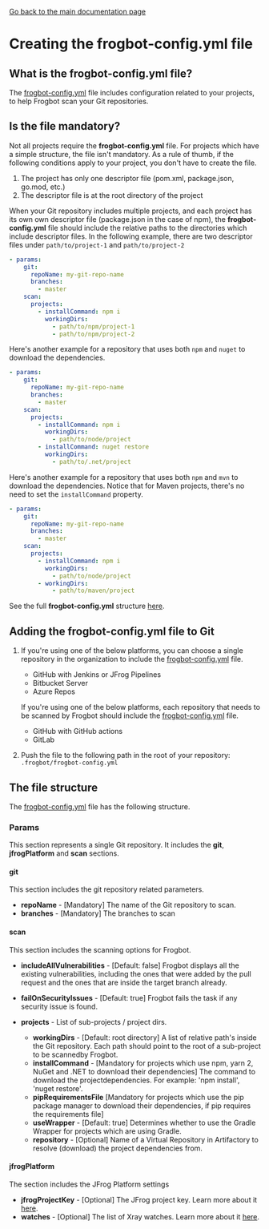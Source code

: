 [Go back to the main documentation page](https://github.com/jfrog/frogbot)

# Creating the frogbot-config.yml file

## What is the frogbot-config.yml file?
The [frogbot-config.yml](templates/.frogbot/frogbot-config.yml) file includes configuration related to your projects, to help Frogbot scan your Git repositories.

## Is the file mandatory?
Not all projects require the **frogbot-config.yml** file. For projects which have a simple structure, the file isn't mandatory.
As a rule of thumb, if the following conditions apply to your project, you don't have to create the file. 

1. The project has only one descriptor file (pom.xml, package.json, go.mod, etc.) 
2. The descriptor file is at the root directory of the project 

When your Git repository includes multiple projects, and each project has its own own descriptor file (package.json in the case of npm), the **frogbot-config.yml** file should 
include the relative paths to the directories which include descriptor files.
In the following example, there are two descriptor files under `path/to/project-1` and `path/to/project-2`
```yaml
- params:
    git:
      repoName: my-git-repo-name
      branches:
        - master
    scan:
      projects:
        - installCommand: npm i
          workingDirs:
            - path/to/npm/project-1
            - path/to/npm/project-2
```

Here's another example for a repository that uses both `npm` and `nuget` to download the dependencies.
```yaml
- params:
    git:
      repoName: my-git-repo-name
      branches:
        - master
    scan:
      projects:
        - installCommand: npm i
          workingDirs:
            - path/to/node/project
        - installCommand: nuget restore
          workingDirs:
            - path/to/.net/project
```

Here's another example for a repository that uses both `npm` and `mvn` to download the dependencies.
Notice that for Maven projects, there's no need to set the `installCommand` property.
```yaml
- params:
    git:
      repoName: my-git-repo-name
      branches:
        - master
    scan:
      projects:
        - installCommand: npm i
          workingDirs:
            - path/to/node/project
        - workingDirs:
            - path/to/maven/project
```

See the full **frogbot-config.yml** structure [here](templates/.frogbot/frogbot-config.yml).

## Adding the frogbot-config.yml file to Git

1. If you're using one of the below platforms, you can choose a single repository in the organization to include the [frogbot-config.yml](templates/.frogbot/frogbot-config.yml) file.
    - GitHub with Jenkins or JFrog Pipelines
    - Bitbucket Server
    - Azure Repos

   If you're using one of the below platforms, each repository that needs to be scanned by Frogbot should include the [frogbot-config.yml](templates/.frogbot/frogbot-config.yml) file.
    - GitHub with GitHub actions
    - GitLab

2. Push the file to the following path in the root of your repository: `.frogbot/frogbot-config.yml`

## The file structure

The [frogbot-config.yml](templates/.frogbot/frogbot-config.yml) file has the following structure.

### Params

This section represents a single Git repository. It includes the **git**, **jfrogPlatform** and **scan** sections.

#### git

This section includes the git repository related parameters.

- **repoName** - [Mandatory] The name of the Git repository to scan.
- **branches** - [Mandatory] The branches to scan

#### scan

This section includes the scanning options for Frogbot.

- **includeAllVulnerabilities** - [Default: false] Frogbot displays all the existing vulnerabilities, including the ones that were added by the pull request and the ones that are inside the target branch already.

- **failOnSecurityIssues** - [Default: true] Frogbot fails the task if any security issue is found.
- **projects** - List of sub-projects / project dirs.
  - **workingDirs** - [Default: root directory] A list of relative path's inside the Git repository. Each path should point to the root of a sub-project to be scannedby Frogbot.
  - **installCommand** - [Mandatory for projects which use npm, yarn 2, NuGet and .NET to download their dependencies] The command to download the projectdependencies. For example: 'npm install', 'nuget restore'.
  - **pipRequirementsFile** [Mandatory for projects which use the pip package manager to download their dependencies, if pip requires the requirements file]
  - **useWrapper** - [Default: true] Determines whether to use the Gradle Wrapper for projects which are using Gradle.
  - **repository** - [Optional] Name of a Virtual Repository in Artifactory to resolve (download) the project dependencies from.

#### jfrogPlatform

The section includes the JFrog Platform settings

- **jfrogProjectKey** - [Optional] The JFrog project key. Learn more about it [here](https://www.jfrog.com/confluence/display/JFROG/Projects).
- **watches** - [Optional] The list of Xray watches. Learn more about it [here](https://www.jfrog.com/confluence/display/JFROG/Configuring+Xray+Watches).

